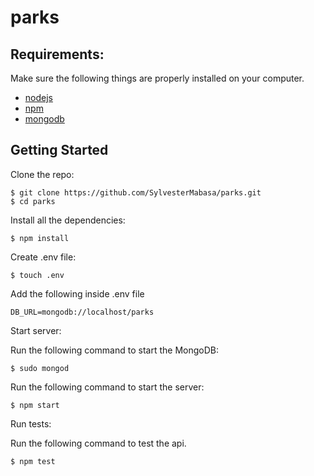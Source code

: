 # parks

Requirements:
-------------

Make sure the following things are properly installed on your computer.

- [nodejs](https://nodejs.org/en/>)
- [npm](https://docs.npmjs.com/>)
- [mongodb](https://www.mongodb.com/>)

Getting Started
---------------

Clone the repo:

    $ git clone https://github.com/SylvesterMabasa/parks.git
    $ cd parks

Install all the dependencies:

    $ npm install

Create .env file:

    $ touch .env

Add the following inside .env file

`DB_URL=mongodb://localhost/parks`

Start server:


Run the following command to start the MongoDB:

    $ sudo mongod
 
Run the following command to start the server:

    $ npm start



Run tests:

Run the following command to test the api.

    $ npm test

